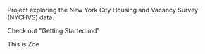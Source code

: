 Project exploring the New York City Housing and Vacancy Survey (NYCHVS) data.

Check out "Getting Started.md"

This is Zoe
